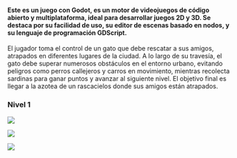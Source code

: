 #### Este es un juego con Godot, es un motor de videojuegos de código abierto y multiplataforma, ideal para desarrollar juegos 2D y 3D. Se destaca por su facilidad de uso, su editor de escenas basado en nodos, y su lenguaje de programación GDScript.


 El jugador toma el control de un gato que debe rescatar a sus amigos, atrapados en diferentes lugares de la ciudad. A lo largo de su travesía, el gato debe superar numerosos obstáculos en el entorno urbano, evitando peligros como perros callejeros y carros en movimiento, mientras recolecta sardinas para ganar puntos y avanzar al siguiente nivel. 
El objetivo final es llegar a la azotea de un rascacielos donde sus amigos están atrapados.

### Nivel 1
[![](https://github.com/user-attachments/assets/8caefe74-ad40-4b92-8dcb-f80be25db325)](https://github.com/user-attachments/assets/8caefe74-ad40-4b92-8dcb-f80be25db325)

[![](https://github.com/user-attachments/assets/172c632a-40e8-42d9-8a8d-8a15652c9c64)](https://github.com/user-attachments/assets/172c632a-40e8-42d9-8a8d-8a15652c9c64)

[![](https://github.com/user-attachments/assets/6dffe958-aa4c-4c23-8b7d-98935619bf8d)](https://github.com/user-attachments/assets/6dffe958-aa4c-4c23-8b7d-98935619bf8d)